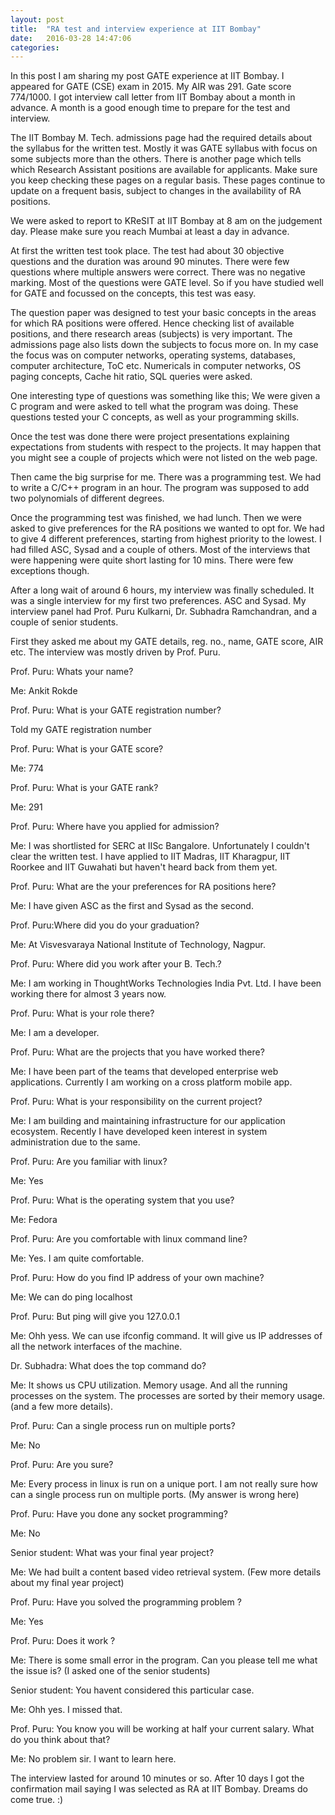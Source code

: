 ```yaml
---
layout: post
title:  "RA test and interview experience at IIT Bombay"
date:   2016-03-28 14:47:06
categories:
---
```


In this post I am sharing my post GATE experience at IIT Bombay.
I appeared for GATE (CSE) exam in 2015. My AIR was 291. Gate score 774/1000.
I got interview call letter from IIT Bombay about a month in advance.
A month is a good enough time to prepare for the test and interview.


The IIT Bombay M. Tech. admissions page had the required details about the syllabus for the written test.
Mostly it was GATE syllabus with focus on some subjects more than the others.
There is another page which tells which Research Assistant positions are available for applicants.
Make sure you keep checking these pages on a regular basis.
These pages continue to update on a frequent basis, subject to changes in the availability of RA positions.

We were asked to report to KReSIT at IIT Bombay at 8 am on the judgement day.
Please make sure you reach Mumbai at least a day in advance.

At first the written test took place.
The test had about 30 objective questions and the duration was around 90 minutes.
There were few questions where multiple answers were correct.
There was no negative marking.
Most of the questions were GATE level.
So if you have studied well for GATE and focussed on the concepts, this test was easy.

The question paper was designed to test your basic concepts in the areas for which RA positions were offered.
Hence checking list of available positions, and there research areas (subjects) is very important.
The admissions page also lists down the subjects to focus more on.
In my case the focus was on computer networks, operating systems, databases, computer architecture, ToC etc.
Numericals in computer networks, OS paging concepts, Cache hit ratio, SQL queries were asked.

One interesting type of questions was something like this; We were given a C program and were asked to tell what
the program was doing. These questions tested your C concepts, as well as your programming skills.

Once the test was done there were project presentations explaining expectations from students with respect to the projects.
It may happen that you might see a couple of projects which were not listed on the web page.

Then came the big surprise for me. There was a programming test.
We had to write a C/C++ program in an hour.
The program was supposed to add two polynomials of different degrees.

Once the programming test was finished, we had lunch.
Then we were asked to give preferences for the RA positions we wanted to opt for.
We had to give 4 different preferences, starting from highest priority to the lowest.
I had filled ASC, Sysad and a couple of others.
Most of the interviews that were happening were quite short lasting for 10 mins.
There were few exceptions though.

After a long wait of around 6 hours, my interview was finally scheduled.
It was a single interview for my first two preferences. ASC and Sysad.
My interview panel had Prof. Puru Kulkarni, Dr. Subhadra Ramchandran, and a couple of senior students.

First they asked me about my GATE details, reg. no., name, GATE score, AIR etc.
The interview was mostly driven by Prof. Puru.

Prof. Puru: Whats your name?

Me: Ankit Rokde

Prof. Puru: What is your GATE registration number?

Told my GATE registration number

Prof. Puru: What is your GATE score?

Me: 774

Prof. Puru: What is your GATE rank?

Me: 291

Prof. Puru: Where have you applied for admission?

Me: I was shortlisted for SERC at IISc Bangalore. Unfortunately I couldn't clear the written test.
I have applied to IIT Madras, IIT Kharagpur, IIT Roorkee and IIT Guwahati but haven't heard back from them yet.

Prof. Puru: What are the your preferences for RA positions here?

Me: I have given ASC as the first and Sysad as the second.

Prof. Puru:Where did you do your graduation?

Me: At Visvesvaraya National Institute of Technology, Nagpur.

Prof. Puru: Where did you work after your B. Tech.?

Me: I am working in ThoughtWorks Technologies India Pvt. Ltd.
I have been working there for almost 3 years now.

Prof. Puru: What is your role there?

Me: I am a developer.

Prof. Puru: What are the projects that you have worked there?

Me: I have been part of the teams that developed enterprise web applications.
Currently I am working on a cross platform mobile app.

Prof. Puru: What is your responsibility on the current project?

Me: I am building and maintaining infrastructure for our application ecosystem.
Recently I have developed keen interest in system administration due to the same.

Prof. Puru: Are you familiar with linux?

Me: Yes

Prof. Puru: What is the operating system that you use?

Me: Fedora

Prof. Puru: Are you comfortable with linux command line?

Me: Yes. I am quite comfortable.

Prof. Puru: How do you find IP address of your own machine?

Me: We can do ping localhost

Prof. Puru: But ping will give you 127.0.0.1

Me: Ohh yess. We can use ifconfig command. It will give us IP addresses of all the network interfaces of the machine.

Dr. Subhadra: What does the top command do?

Me: It shows us CPU utilization. Memory usage. And all the running processes on the system.
The processes are sorted by their memory usage. (and a few more details).

Prof. Puru: Can a single process run on multiple ports?

Me: No

Prof. Puru: Are you sure?

Me: Every process in linux is run on a unique port. I am not really sure how can a single process run on multiple ports. (My answer is wrong here)

Prof. Puru: Have you done any socket programming?

Me: No

Senior student: What was your final year project?

Me: We had built a content based video retrieval system. (Few more details about my final year project)

Prof. Puru: Have you solved the programming problem ?

Me: Yes

Prof. Puru: Does it work ?

Me: There is some small error in the program. Can you please tell me what the issue is? (I asked one of the senior students)

Senior student: You havent considered this particular case.

Me: Ohh yes. I missed that.

Prof. Puru: You know you will be working at half your current salary. What do you think about that?

Me: No problem sir. I want to learn here.

The interview lasted for around 10 minutes or so.
After 10 days I got the confirmation mail saying I was selected as RA at IIT Bombay.
Dreams do come true. :)



